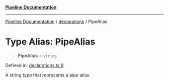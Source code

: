 [**Pipeline Documentation**](../../README.md)

***

[Pipeline Documentation](../../README.md) / [declarations](../README.md) / PipeAlias

# Type Alias: PipeAlias

> **PipeAlias** = `string`

Defined in: [declarations.ts:9](https://github.com/stonemjs/pipeline/blob/4373463e5220be8ed997c5e4b7e1c704715db014/src/declarations.ts#L9)

A string type that represents a pipe alias.
